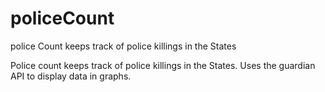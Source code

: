 # policeCount
police Count keeps track of police killings in the States

Police count keeps track of police killings in the States. 
Uses the guardian API to display data in graphs.
